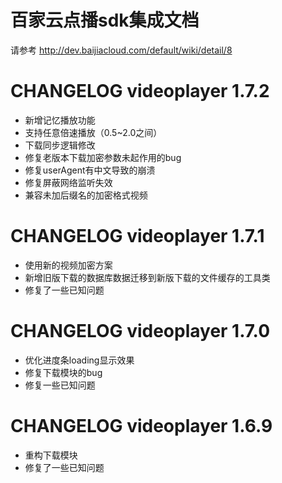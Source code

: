 # 百家云点播sdk集成文档
请参考 http://dev.baijiacloud.com/default/wiki/detail/8

CHANGELOG videoplayer 1.7.2
==============
- 新增记忆播放功能
- 支持任意倍速播放（0.5~2.0之间）
- 下载同步逻辑修改
- 修复老版本下载加密参数未起作用的bug
- 修复userAgent有中文导致的崩溃
- 修复屏蔽网络监听失效
- 兼容未加后缀名的加密格式视频

CHANGELOG videoplayer 1.7.1
==============
- 使用新的视频加密方案
- 新增旧版下载的数据库数据迁移到新版下载的文件缓存的工具类
- 修复了一些已知问题

CHANGELOG videoplayer 1.7.0
==============
- 优化进度条loading显示效果  
- 修复下载模块的bug  
- 修复一些已知问题


CHANGELOG videoplayer 1.6.9
==============
- 重构下载模块
- 修复了一些已知问题
